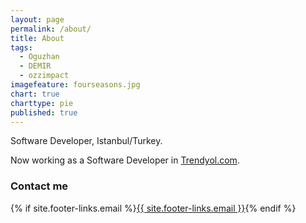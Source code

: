 ```yaml
---
layout: page
permalink: /about/
title: About
tags:
  - Oguzhan
  - DEMIR
  - ozzimpact
imagefeature: fourseasons.jpg
chart: true
charttype: pie
published: true
---
```

Software Developer, Istanbul/Turkey.

Now working as a Software Developer in [Trendyol.com](http://www.trendyol.com/).

### Contact me

{% if site.footer-links.email %}<a href="mailto:{{ site.footer-links.email }}">{{ site.footer-links.email }}</a>{% endif %}
